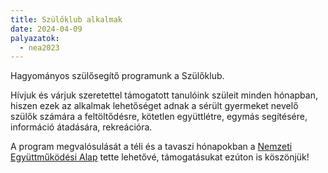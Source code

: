 ```yaml
---
title: Szülőklub alkalmak
date: 2024-04-09
palyazatok:
  - nea2023
---
```

Hagyományos szülősegítő programunk a Szülőklub.
<!--more-->
Hívjuk és várjuk szeretettel támogatott tanulóink szüleit minden hónapban, hiszen ezek az alkalmak lehetőséget adnak a sérült gyermeket nevelő szülők számára a feltöltődésre, kötetlen együttlétre, egymás segítésére, információ átadására, rekreációra.

A program megvalósulását a téli és a tavaszi hónapokban a [Nemzeti Együttműködési Alap](https://civil.info.hu/nea/kezdolap/bemutatkozas/index.html) tette lehetővé, támogatásukat ezúton is köszönjük!
